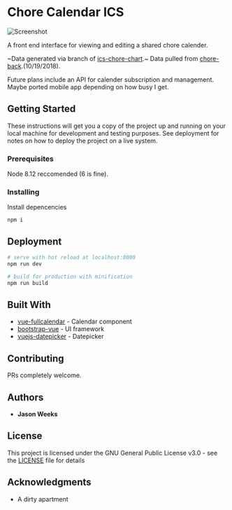 # Chore Calendar ICS

![Screenshot](https://user-images.githubusercontent.com/10408784/47262243-056b0600-d4b1-11e8-8837-55758b530dbf.png "Screenshot")

A front end interface for viewing and editing a shared chore calender.

~Data generated via branch of [ics-chore-chart](https://github.com/RealWeeks/ics-chore-chart).~
Data pulled from [chore-back](https://github.com/RealWeeks/chore-back).(10/19/2018).

Future plans include an API for calender subscription and management.
Maybe ported mobile app depending on how busy I get.

## Getting Started

These instructions will get you a copy of the project up and running on your local machine for development and testing purposes. See deployment for notes on how to deploy the project on a live system.

### Prerequisites

Node 8.12 reccomended (6 is fine).


### Installing

Install depencencies

```
npm i
```

## Deployment

``` bash
# serve with hot reload at localhost:8080
npm run dev

# build for production with minification
npm run build
```

## Built With
* [vue-fullcalendar](https://github.com/Wanderxx/vue-fullcalendar) - Calendar component
* [bootstrap-vue](https://bootstrap-vue.js.org/) - UI framework
* [vuejs-datepicker](https://github.com/charliekassel/vuejs-datepicker) - Datepicker

## Contributing

PRs completely welcome.


## Authors

* **Jason Weeks**


## License

This project is licensed under the GNU General Public License v3.0 - see the [LICENSE](LICENSE.md) file for details

## Acknowledgments

* A dirty apartment
